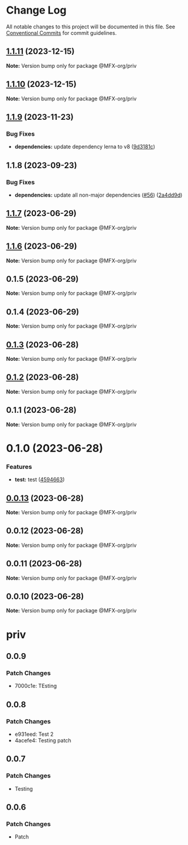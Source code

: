 # Change Log

All notable changes to this project will be documented in this file.
See [Conventional Commits](https://conventionalcommits.org) for commit guidelines.

## [1.1.11](https://github.com/MFX-com/testing-packages/compare/@MFX-org/priv@1.1.10...@MFX-org/priv@1.1.11) (2023-12-15)

**Note:** Version bump only for package @MFX-org/priv





## [1.1.10](https://github.com/MFX-com/testing-packages/compare/@MFX-org/priv@1.1.9...@MFX-org/priv@1.1.10) (2023-12-15)

**Note:** Version bump only for package @MFX-org/priv





## [1.1.9](https://github.com/MFX-com/testing-packages/compare/@MFX-org/priv@1.1.8...@MFX-org/priv@1.1.9) (2023-11-23)


### Bug Fixes

* **dependencies:** update dependency lerna to v8 ([9d3181c](https://github.com/MFX-com/testing-packages/commit/9d3181cbbf32dda008cf2b2cd5366daf072dc749))





## 1.1.8 (2023-09-23)


### Bug Fixes

* **dependencies:** update all non-major dependencies ([#56](https://github.com/MFX-com/testing-packages/issues/56)) ([2a4dd9d](https://github.com/MFX-com/testing-packages/commit/2a4dd9dfaeb51305235c1f7c19d2d7e5d6f217c3))





## [1.1.7](https://github.com/MFX-com/testing-packages/compare/@MFX-org/priv@1.1.6...@MFX-org/priv@1.1.7) (2023-06-29)

**Note:** Version bump only for package @MFX-org/priv





## [1.1.6](https://github.com/MFX-com/testing-packages/compare/@MFX-org/priv@0.1.5...@MFX-org/priv@1.1.6) (2023-06-29)

**Note:** Version bump only for package @MFX-org/priv





## 0.1.5 (2023-06-29)

**Note:** Version bump only for package @MFX-org/priv





## 0.1.4 (2023-06-29)

**Note:** Version bump only for package @MFX-org/priv





## [0.1.3](https://github.com/MFX-com/testing-packages/compare/@MFX-org/priv@0.0.10...@MFX-org/priv@0.1.3) (2023-06-28)

**Note:** Version bump only for package @MFX-org/priv





## [0.1.2](https://github.com/MFX-com/testing-packages/compare/@MFX-org/priv@0.0.10...@MFX-org/priv@0.1.2) (2023-06-28)

**Note:** Version bump only for package @MFX-org/priv





## 0.1.1 (2023-06-28)

**Note:** Version bump only for package @MFX-org/priv





# 0.1.0 (2023-06-28)


### Features

* **test:** test ([4594663](https://github.com/MFX-com/testing-packages/commit/45946636673884a211bb2e568153a3d47d4f0f9b))





## [0.0.13](https://github.com/MFX-com/testing-packages/compare/@MFX-org/priv@0.0.10...@MFX-org/priv@0.0.13) (2023-06-28)

**Note:** Version bump only for package @MFX-org/priv






## 0.0.12 (2023-06-28)

**Note:** Version bump only for package @MFX-org/priv





## 0.0.11 (2023-06-28)

**Note:** Version bump only for package @MFX-org/priv





## 0.0.10 (2023-06-28)

**Note:** Version bump only for package @MFX-org/priv





# priv

## 0.0.9

### Patch Changes

- 7000c1e: TEsting

## 0.0.8

### Patch Changes

- e931eed: Test 2
- 4acefe4: Testing patch

## 0.0.7

### Patch Changes

- Testing

## 0.0.6

### Patch Changes

- Patch
